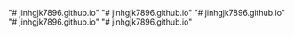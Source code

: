 "# jinhgjk7896.github.io" 
"# jinhgjk7896.github.io" 
"# jinhgjk7896.github.io" 
"# jinhgjk7896.github.io" 
"# jinhgjk7896.github.io" 

